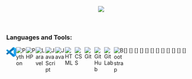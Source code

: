 <p align="center">
  <img src="https://c.tenor.com/pvFJwncehzIAAAAM/hello-there-private-from-penguins-of-madagascar.gif" />
</p>
<br />

### Languages and Tools:

[<img align="left" alt="Visual Studio Code" width="26px" src="https://raw.githubusercontent.com/github/explore/80688e429a7d4ef2fca1e82350fe8e3517d3494d/topics/visual-studio-code/visual-studio-code.png" />]
[<img align="left" alt="Python" width="26px" src="https://cdn.jsdelivr.net/gh/devicons/devicon/icons/python/python-original.svg" />]
[<img align="left" alt="PHP" width="26px" src="https://cdn.jsdelivr.net/gh/devicons/devicon/icons/php/php-original.svg" />]
[<img align="left" alt="Laravel" width="26px" src="https://cdn.jsdelivr.net/gh/devicons/devicon/icons/laravel/laravel-plain-wordmark.svg" />]
[<img align="left" alt="JavaScript" width="26px" src="https://cdn.jsdelivr.net/gh/devicons/devicon/icons/javascript/javascript-original.svg" />]
[<img align="left" alt="Java" width="26px" src="https://cdn.jsdelivr.net/gh/devicons/devicon/icons/java/java-original.svg" />]
[<img align="left" alt="HTML" width="26px" src="https://cdn.jsdelivr.net/gh/devicons/devicon/icons/html5/html5-original-wordmark.svg" />]
[<img align="left" alt="CSS" width="26px" src="https://cdn.jsdelivr.net/gh/devicons/devicon/icons/css3/css3-original-wordmark.svg" />]
[<img align="left" alt="Git" width="26px" src="https://cdn.jsdelivr.net/gh/devicons/devicon/icons/git/git-original.svg" />]
[<img align="left" alt="GitHub" width="26px" src="https://cdn.jsdelivr.net/gh/devicons/devicon/icons/github/github-original.svg" />]
[<img align="left" alt="GitLab" width="26px" src="https://cdn.jsdelivr.net/gh/devicons/devicon/icons/gitlab/gitlab-original.svg" />]
[<img align="left" alt="Bootstrap" width="26px" src="https://cdn.jsdelivr.net/gh/devicons/devicon/icons/bootstrap/bootstrap-original.svg" />]

<br />
